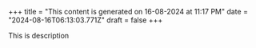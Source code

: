 +++
title = "This content is generated on 16-08-2024 at 11:17 PM"
date = "2024-08-16T06:13:03.771Z"
draft = false
+++

  This is description
        